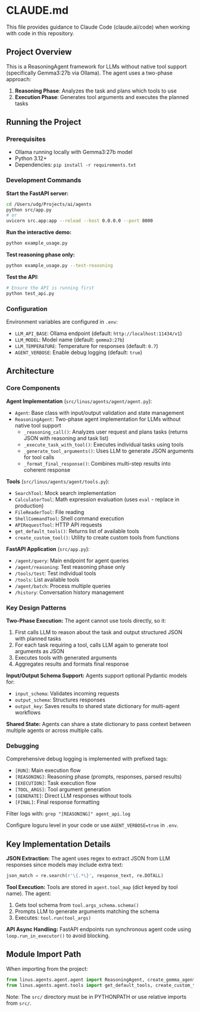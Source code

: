 # CLAUDE.md

This file provides guidance to Claude Code (claude.ai/code) when working with code in this repository.

## Project Overview

This is a ReasoningAgent framework for LLMs without native tool support (specifically Gemma3:27b via Ollama). The agent uses a two-phase approach:
1. **Reasoning Phase**: Analyzes the task and plans which tools to use
2. **Execution Phase**: Generates tool arguments and executes the planned tasks

## Running the Project

### Prerequisites
- Ollama running locally with Gemma3:27b model
- Python 3.12+
- Dependencies: `pip install -r requirements.txt`

### Development Commands

**Start the FastAPI server:**
```bash
cd /Users/udg/Projects/ai/agents
python src/app.py
# or
uvicorn src.app:app --reload --host 0.0.0.0 --port 8000
```

**Run the interactive demo:**
```bash
python example_usage.py
```

**Test reasoning phase only:**
```bash
python example_usage.py --test-reasoning
```

**Test the API:**
```bash
# Ensure the API is running first
python test_api.py
```

### Configuration
Environment variables are configured in `.env`:
- `LLM_API_BASE`: Ollama endpoint (default: `http://localhost:11434/v1`)
- `LLM_MODEL`: Model name (default: `gemma3:27b`)
- `LLM_TEMPERATURE`: Temperature for responses (default: `0.7`)
- `AGENT_VERBOSE`: Enable debug logging (default: `true`)

## Architecture

### Core Components

**Agent Implementation** (`src/linus/agents/agent/agent.py`):
- `Agent`: Base class with input/output validation and state management
- `ReasoningAgent`: Two-phase agent implementation for LLMs without native tool support
  - `_reasoning_call()`: Analyzes user request and plans tasks (returns JSON with reasoning and task list)
  - `_execute_task_with_tool()`: Executes individual tasks using tools
  - `_generate_tool_arguments()`: Uses LLM to generate JSON arguments for tool calls
  - `_format_final_response()`: Combines multi-step results into coherent response

**Tools** (`src/linus/agents/agent/tools.py`):
- `SearchTool`: Mock search implementation
- `CalculatorTool`: Math expression evaluation (uses `eval` - replace in production)
- `FileReaderTool`: File reading
- `ShellCommandTool`: Shell command execution
- `APIRequestTool`: HTTP API requests
- `get_default_tools()`: Returns list of available tools
- `create_custom_tool()`: Utility to create custom tools from functions

**FastAPI Application** (`src/app.py`):
- `/agent/query`: Main endpoint for agent queries
- `/agent/reasoning`: Test reasoning phase only
- `/tools/test`: Test individual tools
- `/tools`: List available tools
- `/agent/batch`: Process multiple queries
- `/history`: Conversation history management

### Key Design Patterns

**Two-Phase Execution:**
The agent cannot use tools directly, so it:
1. First calls LLM to reason about the task and output structured JSON with planned tasks
2. For each task requiring a tool, calls LLM again to generate tool arguments as JSON
3. Executes tools with generated arguments
4. Aggregates results and formats final response

**Input/Output Schema Support:**
Agents support optional Pydantic models for:
- `input_schema`: Validates incoming requests
- `output_schema`: Structures responses
- `output_key`: Saves results to shared state dictionary for multi-agent workflows

**Shared State:**
Agents can share a state dictionary to pass context between multiple agents or across multiple calls.

### Debugging

Comprehensive debug logging is implemented with prefixed tags:
- `[RUN]`: Main execution flow
- `[REASONING]`: Reasoning phase (prompts, responses, parsed results)
- `[EXECUTION]`: Task execution flow
- `[TOOL_ARGS]`: Tool argument generation
- `[GENERATE]`: Direct LLM responses without tools
- `[FINAL]`: Final response formatting

Filter logs with: `grep "[REASONING]" agent_api.log`

Configure loguru level in your code or use `AGENT_VERBOSE=true` in `.env`.

## Key Implementation Details

**JSON Extraction:**
The agent uses regex to extract JSON from LLM responses since models may include extra text:
```python
json_match = re.search(r'\{.*\}', response_text, re.DOTALL)
```

**Tool Execution:**
Tools are stored in `agent.tool_map` (dict keyed by tool name). The agent:
1. Gets tool schema from `tool.args_schema.schema()`
2. Prompts LLM to generate arguments matching the schema
3. Executes: `tool.run(tool_args)`

**API Async Handling:**
FastAPI endpoints run synchronous agent code using `loop.run_in_executor()` to avoid blocking.

## Module Import Path

When importing from the project:
```python
from linus.agents.agent.agent import ReasoningAgent, create_gemma_agent
from linus.agents.agent.tools import get_default_tools, create_custom_tool
```

Note: The `src/` directory must be in PYTHONPATH or use relative imports from `src/`.
